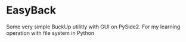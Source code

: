# EasyBack

Some very simple BuckUp utilitly with GUI on PySide2. For my learning operation with file system in Python



